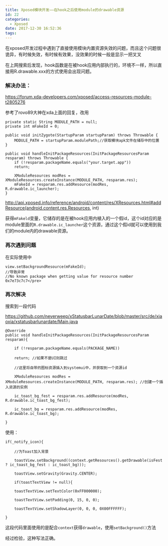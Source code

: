```yaml
---
title: Xposed模块开发——在hook之后使用module的drawable资源
id: 22
categories:
  - Xposed
date: 2017-12-30 16:52:36
tags:
---
```


在xposed开发过程中遇到了直接使用模块内置资源失效的问题，而且这个问题很诡异，有时候失效，有时候有效果，没效果的时候一般是显示一把叉叉

在上网搜索后发现，hook函数是在被hook应用内部执行的，环境不一样，所以直接用R.drawable.xxx的方式使用会出现问题。

### 解决办法：

https://forum.xda-developers.com/xposed/access-resources-module-t2805276

参考了rovo89大神在xda上面的回复，改用
```
private static String MODULE_PATH = null;
private int mFakeId = 0;

public void initZygote(StartupParam startupParam) throws Throwable {
	MODULE_PATH = startupParam.modulePath;//获取模块apk文件在储存中的位置
}

public void handleInitPackageResources(InitPackageResourcesParam resparam) throws Throwable {
	if (!resparam.packageName.equals("your.target.app"))
	return;

	XModuleResources modRes = XModuleResources.createInstance(MODULE_PATH, resparam.res);
	mFakeId = resparam.res.addResource(modRes, R.drawable.ic_launcher);
}
```
http://api.xposed.info/reference/android/content/res/XResources.html#addResource(android.content.res.Resources, int)

获得`mFakeld`变量，它储存的是在被hook应用内植入的一个假id，这个id对应的是module里面的`R.drawable.ic_launcher`这个资源，通过这个假id就可以使用到我们的module内的drawable资源。

### 再次遇到问题

在实际使用中
```
view.setBackgroundResource(mFakeId);
//导致异常
//No known package when getting value for resource number 0x7e73c7c7</pre>
```

### 再次解决

搜索到一段代码

https://github.com/neverweep/xStatusbarLunarDate/blob/master/src/de/xiaoxia/xstatusbarlunardate/Main.java

```
@Override
public void handleInitPackageResources(InitPackageResourcesParam resparam){

	if (!resparam.packageName.equals(PACKAGE_NAME))

	return; //如果不是UI则跳过

	//这里将自带的图标资源插入到systemui中，并获取到一个资源id

	XModuleResources modRes = XModuleResources.createInstance(MODULE_PATH, resparam.res); //创建一个插入资源的实例

	ic_toast_bg_fest = resparam.res.addResource(modRes, R.drawable.ic_toast_bg_fest);

	ic_toast_bg = resparam.res.addResource(modRes, R.drawable.ic_toast_bg);

}
```
使用：
```
if(_notify_icon){

	//为Toast加入背景
	
	toastView.setBackground((context.getResources().getDrawable(isFest ? ic_toast_bg_fest : ic_toast_bg)));
	
	toastView.setGravity(Gravity.CENTER);
	
	if(toastTextView != null){
	
	toastTextView.setTextColor(0xFF000000);
	
	toastTextView.setPadding(0, 15, 0, 0);
	
	toastTextView.setShadowLayer(0, 0, 0, 0X00FFFFFF);

}
```
这段代码里面使用的是配合`context`获得`drawable`，使用`setBackground()`方法

经过检验，这种写法正确。